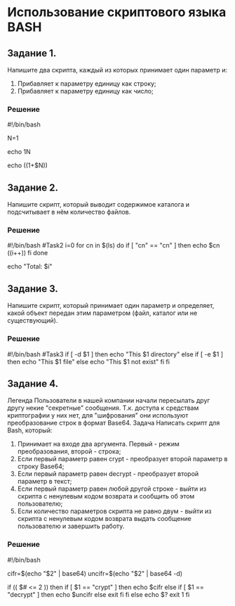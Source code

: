# Использование скриптового языка BASH
## Задание 1.  
Напишите два скрипта, каждый из которых принимает один параметр и: 
1. Прибавляет к параметру единицу как строку; 
2. Прибавляет к параметру единицу как число;

### Решение

#!/bin/bash

N=1

echo $1$N

echo $(($1+$N))

## Задание 2.
Напишите скрипт, который выводит содержимое каталога и подсчитывает в нём количество файлов.

### Решение

#!/bin/bash
#Task2
i=0
for cn in $(ls)
do
  if [ "cn" == "cn" ]
  then
      echo $cn
      ((i++))
  fi
done

echo "Total: $i"

## Задание 3.
Напишите скрипт, который принимает один параметр и определяет, какой объект передан этим параметром (файл, каталог или не существующий).

### Решение

#!/bin/bash
#Task3
if [ -d $1 ]
  then
      echo "This $1 directory"
  else 
      if [ -e $1 ]
        then
            echo "This $1 file"
        else
            echo "This $1 not exist"
      fi
fi

## Задание 4.
Легенда
Пользователи в нашей компании начали пересылать друг другу некие "секретные" сообщения. Т.к. доступа к средствам криптографии у них нет, для "шифрования" они используют преобразование строк в формат Base64.
Задача
Написать скрипт для Bash, который:
1. Принимает на входе два аргумента. Первый - режим преобразования, второй - строка;
2. Если первый параметр равен crypt - преобразует второй параметр в строку Base64;
3. Если первый параметр равен decrypt - преобразует второй параметр в текст;
4. Если первый параметр равен любой другой строке - выйти из скрипта с ненулевым кодом возврата и сообщить об этом пользователю;
5. Если количество параметров скрипта не равно двум - выйти из скрипта с ненулевым кодом возврата выдать сообщение пользователю и завершить работу.

### Решение

#!/bin/bash

cifr=$(echo "$2" | base64)
uncifr=$(echo "$2" | base64 -d) 

if (( $# <= 2 ))
  then
      if [ $1 == "crypt" ]
        then 
            echo $cifr
        else 
            if [ $1 == "decrypt" ]
              then
                  echo $uncifr
              else
                  exit 
            fi
       fi
   else
       echo $?
       exit 1
fi